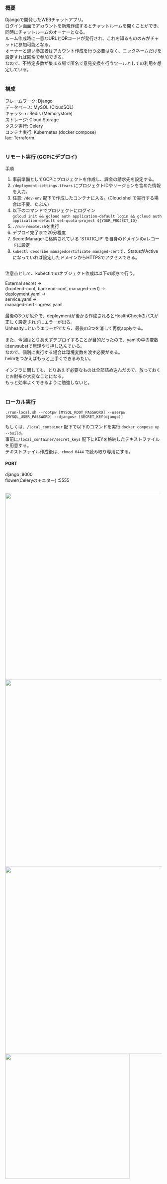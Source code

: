 ### 概要  

Djangoで開発したWEBチャットアプリ。  
ログイン画面でアカウントを新規作成するとチャットルームを開くことができ、同時にチャットルームのオーナーとなる。  
ルーム作成時に一意なURLとQRコードが発行され、これを知るもののみがチャットに参加可能となる。  
オーナーと違い参加者はアカウント作成を行う必要はなく、ニックネームだけを設定すれば匿名で参加できる。  
なので、不特定多数が集まる場で匿名で意見交換を行うツールとしての利用を想定している。  
<br>
### 構成  
フレームワーク: Django  
データベース: MySQL (CloudSQL)  
キャッシュ: Redis (Memorystore)  
ストレージ: Cloud Storage  
タスク実行: Celery  
コンテナ実行: Kubernetes (docker compose)  
Iac: Terraform  
<br>

### リモート実行 (GCPにデプロイ)
手順
1. 事前準備としてGCPにプロジェクトを作成し、課金の請求先を設定する。
2. ```/deployment-settings.tfvars``` にプロジェクトIDやリージョンを含めた情報を入力。
3. 任意: ```/dev-env``` 配下で作成したコンテナに入る。(Cloud shellで実行する場合は不要、たぶん)
4. 以下のコマンドでプロジェクトにログイン  
  ```gcloud init && gcloud auth application-default login && gcloud auth application-default set-quota-project ${YOUR_PROJECT_ID}```
5. ```./run-remote.sh```を実行
6. デプロイ完了まで20分程度
7. SecretManagerに格納されている 'STATIC_IP' を自身のドメインのaレコードに設定
8. ```kubectl describe managedcertificate managed-cert```で、StatusがActiveになっていれば設定したドメインからHTTPSでアクセスできる。
<br>
注意点として、kubectlでのオブジェクト作成は以下の順序で行う。

External secret -><br>
(frontend-conf, backend-conf, managed-cert) -><br>
deployment.yaml -><br>
service.yaml -><br>
managed-cert-ingress.yaml<br>   
最後の3つが厄介で、deploymentが後から作成されるとHealthCheckのパスが正しく設定されずにエラーが出る。  
Unhealty...というエラーがでたら、最後の3つを消して再度applyする。  
<br>
また、今回はとりあえずデプロイすることが目的だったので、yamlの中の変数はenvsubstで無理やり押し込んでいる。  
なので、個別に実行する場合は環境変数を渡す必要がある。  
helmをつかえばもっと上手くできるみたい。  
<br>
インフラに関しても、とりあえず必要なものは全部詰め込んだので、放っておくとお財布が大変なことになる。  
もっと効率よくできるように勉強しないと。  
<br>

### ローカル実行

```
./run-local.sh --rootpw [MYSQL_ROOT_PASSWORD] --userpw [MYSQL_USER_PASSWORD] --djangosr [SECRET_KEY(django)]
```
もしくは、```/local_container``` 配下で以下のコマンドを実行 ```docker compose up --build```。  
事前に```/local_container/secret_keys``` 配下にKEYを格納したテキストファイルを用意する。  
テキストファイル作成後は、```chmod 0444``` で読み取り専用にする。  
#### PORT  
django :8000  
flower(Celeryのモニター) :5555  
<br>





<img src="https://github.com/Aburaya5123/QrChat/assets/166899082/5a98f5f2-d5f6-4b7f-8465-dfedc96a933e" width=600>  
<br>
<img src="https://github.com/Aburaya5123/QrChat/assets/166899082/bc1a14b0-b23d-43d6-a2c3-dbb9f8362d64" width=600>  
<br>
<img src="https://github.com/Aburaya5123/QrChat/assets/166899082/17dacacc-5e15-4a36-a29f-af984de89b96" width=600>  
<br>
<img src="https://github.com/Aburaya5123/QrChat/assets/166899082/4bb6417e-d881-4a83-8f5c-479eb79fdaca" height=400>  
